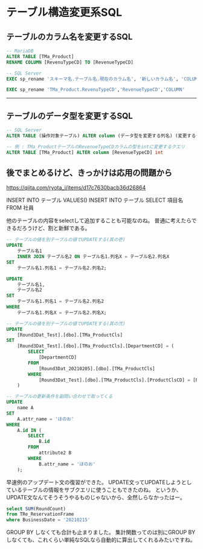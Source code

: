 # テーブル構造変更系SQL

## テーブルのカラム名を変更するSQL

```SQL
-- MariaDB
ALTER TABLE [TMa_Product]
RENAME COLUMN [RevenuTypeCD] TO [RevenueTypeCD]

-- SQL Server
EXEC sp_rename 'スキーマ名.テーブル名.現在のカラム名', '新しいカラム名', 'COLUMN';

EXEC sp_rename 'TMa_Product.RevenuTypeCD','RevenueTypeCD','COLUMN'
```

---

## テーブルのデータ型を変更するSQL

```SQL
-- SQL Server
ALTER TABLE (操作対象テーブル) ALTER column (データ型を変更する列名) (変更するデータ型)

-- 例 : TMa_ProductテーブルのRevenueTypeCDカラムの型をintに変更するクエリ
ALTER TABLE [TMa_Product] ALTER column [RevenueTypeCD] int
```

## 後でまとめるけど、きっかけは応用の問題から

<https://qiita.com/ryota_i/items/d17c7630bacb36d26864>

INSERT INTO テーブル VALUES()
INSERT INTO テーブル SELECT 項目名 FROM 社員

他のテーブルの内容をselectして追加することも可能なのね。
普通に考えたらできるだろうけど、割と新鮮である。

```sql
-- テーブルの値を別テーブルの値でUPDATEする(其の壱)
UPDATE
    テーブル名1
    INNER JOIN テーブル名2 ON テーブル名1.列名X = テーブル名2.列名X
SET
    テーブル名1.列名1 = テーブル名2.列名2;

UPDATE
    テーブル名1,
    テーブル名2
SET
    テーブル名1.列名1 = テーブル名2.列名2
WHERE
    テーブル名1.列名X = テーブル名2.列名X;
```

```sql
-- テーブルの値を別テーブルの値でUPDATEする(其の弐)
UPDATE
    [Round3Dat_Test].[dbo].[TMa_ProductCls]
SET
    [Round3Dat_Test].[dbo].[TMa_ProductCls].[DepartmentCD] = (
        SELECT
            [DepartmentCD]
        FROM
            [Round3Dat_20210205].[dbo].[TMa_ProductCls]
        WHERE
            [Round3Dat_Test].[dbo].[TMa_ProductCls].[ProductClsCD] = [Round3Dat_20210205].[dbo].[TMa_ProductCls].[ProductClsCD]
    )
```

```sql
-- テーブルの更新条件を副問い合わせで取ってくる
UPDATE
    name A
SET
    A.attr_name = 'ほのお'
WHERE
    A.id IN (
        SELECT
            B.id
        FROM
            attribute2 B
        WHERE
            B.attr_name = 'ほのお'
    );
```

早速例のアップデート文の復習ができた。
UPDATE文ってUPDATEしようとしているテーブルの情報をサブクエリに使うこともできたのね。
というか、UPDATE文なんてそうそうやるものじゃないから、全然しらなかったはー。

```sql
select SUM(RoundCount)  
from TRe_ReservationFrame  
where BusinessDate = '20210215'  
```

GROUP BY しなくても合計も止まりました。
集計関数ってのは別にGROUP BYしなくても、これくらい単純なSQLなら自動的に算出してくれるみたいですね。

